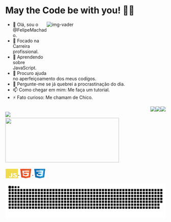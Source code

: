 <div><h1> May the Code be with you! 🚀✨</h1> </div>


  <img align="right" alt="img-vader" height="170px" width="374px" src="https://media.discordapp.net/attachments/780448940709117974/878389548659400834/tenor.gif">

- 👋 Olá, sou o @FelipeMachado.
- 🔭 Focado na Carreira profissional.
- 🌱 Aprendendo sobre JavaScript.
- 🤔 Procuro ajuda no aperfeiçoamento dos meus codígos.
- 💬 Pergunte-me se já quebrei a procrastinação do dia.
- 📫 Como chegar em mim: Me faça um tutorial.
- ⚡ Fato curioso: Me chamam de Chico.


<a href="https://www.youtube.com/channel/UChU6uSDDOmtUmqd9jsXEPHA" target="_blank"><img align="right" src="https://img.shields.io/badge/YouTube-FF0000?style=for-the-badge&logo=youtube&logoColor=white" target="_blank"></a>
<a  href="https://www.instagram.com/machado_359/" target="_blank"><img align="right" src="https://img.shields.io/badge/-Instagram-%23E4405F?style=for-the-badge&logo=instagram&logoColor=white" target="_blank"></a>
<a href="https://discord.gg/afxahuVemB" target="_blank"><img align="right" src="https://img.shields.io/badge/Discord-7289DA?style=for-the-badge&logo=discord&logoColor=white" target="_blank"></a> 

<br>


<div style="display: flex">
  <a href="https://github.com/FelipeMachado359">
  <img height="140em" src="https://github-readme-stats.vercel.app/api?username=FelipeMachado359&show_icons=true&theme=chartreuse-dark&include_all_commits=true&count_private=true&hide_border=true"/>
    <br>
  <img height="140em" width="357px" src="https://github-readme-stats.vercel.app/api/top-langs/?username=FelipeMachado359&layout=compact&langs_count=7&theme=chartreuse-dark&hide_border=true"/>
 
   
</div>
  
<div style= "display: inline_block"><br>
  <img align="center" alt="img-Js" height="30" width="40" src="https://raw.githubusercontent.com/devicons/devicon/master/icons/javascript/javascript-plain.svg">
  <img align="center" alt="img-HTML" height="30" width="40" src="https://raw.githubusercontent.com/devicons/devicon/master/icons/html5/html5-original.svg">
  <img align="center" alt="img-CSS" height="30" width="40" src="https://raw.githubusercontent.com/devicons/devicon/master/icons/css3/css3-original.svg">
</div>

   ![Snake animation](https://github.com/FelipeMachado359/FelipeMachado359/blob/output/github-contribution-grid-snake.svg)

  
